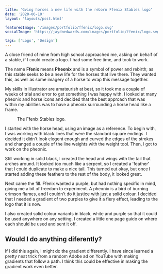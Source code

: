 ```yaml
---
title: 'Gving horses a new life with the reborn Ffenix Stables logo'
date: '2020-06-10'
layout: 'layouts/post.html'

featuredImage: '/images/portfolio/ffenix/logo.svg'
socialImage: 'https://jaydnedwards.com/images/portfolio/ffenix/logo.svg'

tags: ['Logo', 'Design']
---
```


A close friend of mine from high school approached me, asking on behalf of a stable, if I could create a logo. I had some free time, and took to work.

The name **Ffenix** means **Pheonix** and is a symbol of power and rebirth; as this stable seeks to be a new life for the horses that live there. They wanted this, as well as some imagery of a horse to wrap this message together.

My skills in Illustrator are amateurish at best, so it took me a couple of weeks of trial and error to get something I was happy with. I looked at many pheonix and horse icons and decided that the best approach that was within my abilities was to have a pheonix surrounding a horse head like a frame.

<figure>
<img src="/images/portfolio/ffenix/logo.svg" alt="" />
<figcaption>The Ffenix Stables logo.</figcaption>
</figure>

I started with the horse head, using an image as a reference. To begin with, I was working with black lines that were the standard square endings. I decided it didn't look elegent enough and curved the edges of the strokes and changed a couple of the line weights with the weight tool. Then, I got to work on the pheonix.

Still working in solid black, I created the head and wings with the tail that arches around. It looked too much like a serpent, so I created a 'feather' that I could duplicate to make a nice tail. This turned out okay, but once I started adding these feathers to the rest of the body, it looked great. 

Next came the fill. Ffenix wanted a purple, but had nothing specific in mind, giving me a bit of freedom to experiment. A pheonix is a bird of burning crimson flames, and I couldn't do it justice with just a solid colour. I decided that I needed a gradient of two purples to give it a fiery effect, leading to the logo that it is now.

I also created solid colour variants in black, white and purple so that it could be used anywhere on any setting. I created a little one page guide on where each should be used and sent it off.

## Would I do anything diferently?
If I did this again, I might do the gradient differently. I have since learned a pretty neat trick from a random Adobe ad on YouTube with making gradients that follow a path. I think this could be effective in making the gradient work even better.